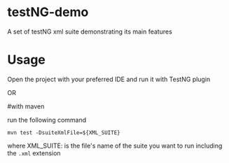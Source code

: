 # testNG-demo
A set of testNG xml suite demonstrating its main features


# Usage
Open the project with your preferred IDE and run it with TestNG plugin

OR

#with maven

run the following command

`mvn test -DsuiteXmlFile=${XML_SUITE}`

where XML_SUITE: is the file's name of the suite you want to run including the `.xml` extension


